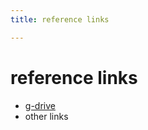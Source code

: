 ```yaml
---
title: reference links

---
```


# reference links
* [g-drive](https://drive.google.com/drive/u/0/folders/12IuKPQQTX8vyhfCyHDWgzuSeYl-5aDn2)
* other links